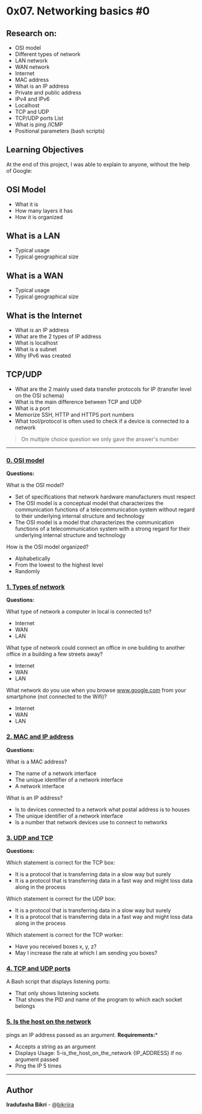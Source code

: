 # 0x07. Networking basics #0

## Research on:
* OSI model
* Different types of network
* LAN network
* WAN network
* Internet
* MAC address
* What is an IP address
* Private and public address
* IPv4 and IPv6
* Localhost
* TCP and UDP
* TCP/UDP ports List
* What is ping /ICMP
* Positional parameters (bash scripts)

## Learning Objectives
At the end of this project, I was able to explain to anyone, without the help of Google:

## OSI Model
* What it is
* How many layers it has
* How it is organized
## What is a LAN
* Typical usage
* Typical geographical size
## What is a WAN
* Typical usage
* Typical geographical size
## What is the Internet
* What is an IP address
* What are the 2 types of IP address
* What is localhost
* What is a subnet
* Why IPv6 was created
## TCP/UDP
* What are the 2 mainly used data transfer protocols for IP (transfer level on the OSI schema)
* What is the main difference between TCP and UDP
* What is a port
* Memorize SSH, HTTP and HTTPS port numbers
* What tool/protocol is often used to check if a device is connected to a network

> On multiple choice question we only gave the answer's number

---

### [0. OSI model](./0-OSI_model)
**Questions:**

What is the OSI model?
- Set of specifications that network hardware manufacturers must respect
- The OSI model is a conceptual model that characterizes the communication functions of a telecommunication system without regard to their underlying internal structure and technology
- The OSI model is a model that characterizes the communication functions of a telecommunication system with a strong regard for their underlying internal structure and technology

How is the OSI model organized?
- Alphabetically
- From the lowest to the highest level
- Randomly

### [1. Types of network](./1-types_of_network)
**Questions:**

What type of network a computer in local is connected to?
- Internet
- WAN
- LAN
  
What type of network could connect an office in one building to another office in a building a few streets away?
- Internet
- WAN
- LAN
  
What network do you use when you browse www.google.com from your smartphone (not connected to the Wifi)?
- Internet
- WAN
- LAN

### [2. MAC and IP address](./2-MAC_and_IP_address)
**Questions:**

What is a MAC address?
- The name of a network interface
- The unique identifier of a network interface
- A network interface
  
What is an IP address?
- Is to devices connected to a network what postal address is to houses
- The unique identifier of a network interface
- Is a number that network devices use to connect to networks

### [3. UDP and TCP](./3-UDP_and_TCP)
**Questions:**

Which statement is correct for the TCP box:
- It is a protocol that is transferring data in a slow way but surely
- It is a protocol that is transferring data in a fast way and might loss data along in the process

Which statement is correct for the UDP box:
- It is a protocol that is transferring data in a slow way but surely
- It is a protocol that is transferring data in a fast way and might loss data along in the process

Which statement is correct for the TCP worker:
- Have you received boxes x, y, z?
- May I increase the rate at which I am sending you boxes?

### [4. TCP and UDP ports](./4-TCP_and_UDP_ports)
A Bash script that displays listening ports:
* That only shows listening sockets
* That shows the PID and name of the program to which each socket belongs

### [5. Is the host on the network](./5-is_the_host_on_the_network)
pings an IP address passed as an argument.
**Requirements:***
* Accepts a string as an argument
* Displays Usage: 5-is_the_host_on_the_network {IP_ADDRESS} if no argument passed
* Ping the IP 5 times

---

## Author
**Iradufasha Bikri** - @[bikriira](https://github.com/bikriira)
